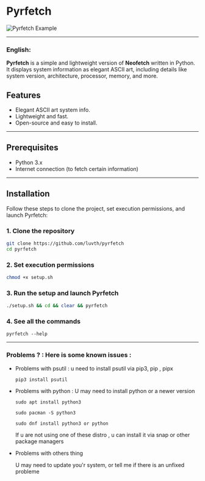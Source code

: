 # Pyrfetch

![Pyrfetch Example](https://i.imgur.com/ySJD09a.png)

---

### English:

**Pyrfetch** is a simple and lightweight version of **Neofetch** written in Python. It displays system information as elegant ASCII art, including details like system version, architecture, processor, memory, and more.

## Features
- Elegant ASCII art system info.
- Lightweight and fast.
- Open-source and easy to install.

---

## Prerequisites
- Python 3.x
- Internet connection (to fetch certain information)

---

## Installation

Follow these steps to clone the project, set execution permissions, and launch Pyrfetch:

### 1. Clone the repository
```bash
git clone https://github.com/luvth/pyrfetch
cd pyrfetch
```

### 2. Set execution permissions
```bash
chmod +x setup.sh
```

### 3. Run the setup and launch Pyrfetch
```bash
./setup.sh && cd && clear && pyrfetch
```

### 4. See all the commands
```
pyrfetch --help
```
---------------------------------

### Problems ? : Here is some known issues :

- Problems with psutil : u need to install psutil via pip3, pip , pipx
  
  ```
  pip3 install psutil
  ```
  
- Problems with python : U may need to install python or a newer version
  
  ```
  sudo apt install python3
  ```
  ```
  sudo pacman -S python3
  ```
  ```
  sudo dnf install python3 or python
  ```
  If u are not using one of these distro , u can install it via snap or other package managers

- Problems with others thing

  U may need to update you'r system, or tell me if there is an unfixed probleme

  
